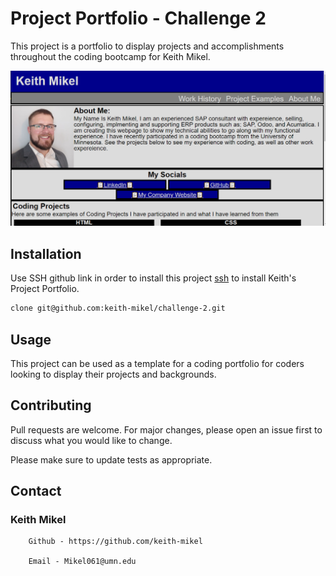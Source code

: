 # Project Portfolio - Challenge 2

This project is a portfolio to display projects and accomplishments throughout the coding bootcamp for Keith Mikel.

![plot](./assets/images/portfolio.PNG)


## Installation

Use SSH github link in order to install this project [ssh](git@github.com:keith-mikel/challenge-2.git) to install Keith's Project Portfolio.

```bash
clone git@github.com:keith-mikel/challenge-2.git
```

## Usage

This project can be used as a template for a coding portfolio for coders looking to display their projects and backgrounds.

## Contributing

Pull requests are welcome. For major changes, please open an issue first
to discuss what you would like to change.

Please make sure to update tests as appropriate.

## Contact

### Keith Mikel 

        Github - https://github.com/keith-mikel

        Email - Mikel061@umn.edu